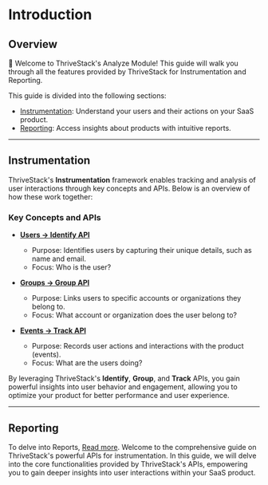 # Introduction
## Overview
👋 Welcome to ThriveStack's Analyze Module! This guide will walk you through all the features provided by ThriveStack for Instrumentation and Reporting.

This guide is divided into the following sections:
- [Instrumentation](#instrumentation): Understand your users and their actions on your SaaS product.
- [Reporting](#reporting): Access insights about products with intuitive reports.

<hr/>

## Instrumentation
ThriveStack's **Instrumentation** framework enables tracking and analysis of user interactions through key concepts and APIs. Below is an overview of how these work together:

### Key Concepts and APIs
- **[Users → Identify API](./identification/user)**
    - Purpose: Identifies users by capturing their unique details, such as name and email.
    - Focus: Who is the user?

- **[Groups → Group API](./identification/group)**
    - Purpose: Links users to specific accounts or organizations they belong to.
    - Focus: What account or organization does the user belong to?

- **[Events → Track API](./events/event-tracking)**
    - Purpose: Records user actions and interactions with the product (events).
    - Focus: What are the users doing?

By leveraging ThriveStack's **Identify**, **Group**, and **Track** APIs, you gain powerful insights into user behavior and engagement, allowing you to optimize your product for better performance and user experience.

<hr/>

## Reporting
To delve into Reports, [Read more](../reports/overview).
Welcome to the comprehensive guide on ThriveStack's powerful APIs for instrumentation. In this guide, we will delve into the core functionalities provided by ThriveStack's APIs, empowering you to gain deeper insights into user interactions within your SaaS product.

